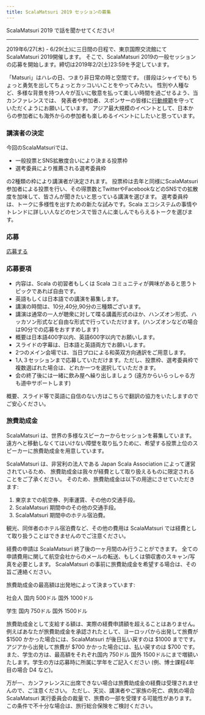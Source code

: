 ```yaml
---
title: ScalaMatsuri 2019 セッションの募集
---
```


ScalaMatsuri 2019 で話を聞かせてください!

----

2019年6/27(木) - 6/29(土)に三日間の日程で、東京国際交流館にてScalaMatsuri 2019開催します。
そこで、ScalaMatsuri 2019の一般セッションの応募を開始します。締切は2019年2/2(土)23:59を予定しています。

「Matsuri」はハレの日、つまり非日常の時と空間です。
(普段はシャイでも) ちょっと勇気を出してちょっとカッコいいことをやってみたい。
性別や人種など、多様な背景を持つ人々が互いに敬意を払って楽しい時間を過ごせるよう、当カンファレンスでは、
発表者や参加者、スポンサーの皆様に[行動規範](/ja/code-of-conduct)を守っていただくようにお願いしています。
アジア最大規模のイベントとして、日本からの参加者にも海外からの参加者も楽しめるイベントにしたいと思っています。

### 講演者の決定

今回のScalaMatsuriでは、
* 一般投票とSNS拡散度合いにより決まる投票枠
* 選考委員により推薦される選考委員枠

の2種類の枠により講演者が決定されます。
投票枠は去年と同様にScalaMatsuri参加者による投票を行い、その得票数とTwitterやFacebookなどのSNSでの拡散度を加味して、皆さんが聞きたいと思っている講演を選びます。
選考委員枠は、トークに多様性を出すための新たな試みです。Scala エコシステムの事情やトレンドに詳しい人などのセンスで皆さんに楽しんでもらえるトークを選びます。

### 応募

<a href="https://docs.google.com/forms/d/e/1FAIpQLScz2awUbTGWp_nCYEfwNaAYB94KHwJsg6fWp6IxD3QjJdW93w/viewform" class="btn btn-primary">応募する</a>


### 応募要項

- 内容は、Scala の初習者もしくは Scala コミュニティが興味があると思うトピックであれば自由です。
- 英語もしくは日本語での講演を募集します。
- 講演の時間は、10分,40分,90分の三種類ございます。
- 講演は通常の一人が聴衆に対して喋る講義形式のほか、ハンズオン形式、ハッカソン形式など自由な形式で行っていただけます。(ハンズオンなどの場合は90分での応募をおすすめします)
- 概要は日本語400字以内、英語600字以内でお願いします。
- スライドの字幕は、日本語と英語両方でお願いします。
- 2つのメイン会場では、当日プロによる和英双方向通訳をご用意します。
- 1人３セッションまで応募していただけます。ただし、投票枠、選考委員枠で複数選ばれた場合は、どれか一つを選択していただきます。
- 会の終了後には一緒に飲み屋へ繰り出しましょう (遠方からいらっしゃる方も道中サポートします)

概要、スライド等で英語に自信のない方はこちらで翻訳の協力をいたしますのでご安心ください。

### 旅費助成金

ScalaMatsuri は、世界の多様なスピーカーからセッションを募集しています。遠方へと移動しなくてはいけない障壁を取り払うために、希望する投票上位のスピーカーに旅費助成金を用意しています。

ScalaMatsuri は、非営利の法人である Japan Scala Association によって運営されているため、 旅費助成金は我々が経費として取り扱えるものに限定されることをご了承ください。 そのため、旅費助成金は以下の用途にさせていただきます:

1. 東京までの航空券、列車運賃、その他の交通手段。
2. ScalaMatsuri 期間中のその他の交通手段。
3. ScalaMatsuri 期間中のホテル宿泊費。

観光、同伴者のホテル宿泊費など、その他の費用は ScalaMatsuri では経費として取り扱うことはできませんのでご注意ください。

経費の申請は ScalaMatsuri 終了後の一ヶ月間のみ行うことができます。
全ての申請費用に関して航空会社からのメールの転送、もしくは領収書のスキャン/写真を必要とします。
ScalaMatsuri の事前に旅費助成金を希望する場合は、その旨ご連絡ください。

旅費助成金の最高額は出発地によって決まっています:

社会人
国内 500ドル
国外 1000ドル

学生
国内 750ドル
国外 1500ドル

旅費助成金として支給する額は、実際の経費申請額を超えることはありません。
例えばあなたが旅費助成金を承認されたとして、ヨーロッパから出発して旅費が $1500 かかった場合には、ScalaMatsuri が後日払い戻すのは $1000 までです。アジアから出発して旅費が $700 かかった場合には、払い戻すのは $700 です。
また、学生の方は、最高額をそれぞれ国内 750ドル 国外 1500ドルにまで増額いたします。学生の方は応募時に所属に学年をご記入ください (例、博士課程4年目の場合 D4 など)。

万が一、カンファレンスに出席できない場合は旅費助成金の経費は受理されませんので、ご注意ください。 ただし、天災、講演者やご家族の死亡、病気の場合 ScalaMatsuri 実行委員会の裁量で、旅費の一部を受理する可能性があります。 この条件で不十分な場合は、旅行総合保険をご検討ください。



